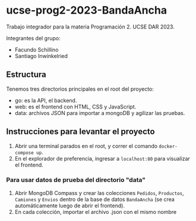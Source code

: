 # ucse-prog2-2023-BandaAncha

Trabajo integrador para la materia Programación 2. UCSE DAR 2023.

Integrantes del grupo: 
- Facundo Schillino
- Santiago Inwinkelried

## Estructura
Tenemos tres directorios principales en el root del proyecto:
* go: es la API, el backend.
* web: es el frontend con HTML, CSS y JavaScript.
* data: archivos JSON para importar a mongoDB y agilizar las pruebas.

## Instrucciones para levantar el proyecto
1. Abrir una terminal parados en el root, y correr el comando `docker-compose up`.
2. En el explorador de preferencia, ingresar a `localhost:80` para visualizar el frontend.
### Para usar datos de prueba del directorio "data"
1. Abrir MongoDB Compass y crear las colecciones `Pedidos`, `Productos`, `Camiones` y `Envios` dentro de la base de datos `BandaAncha` (se crea automáticamente luego de abrir el frontend).
2. En cada colección, importar el archivo .json con el mismo nombre

